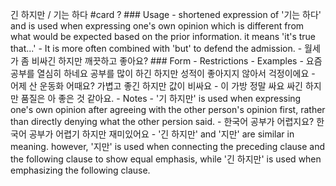 긴 하지만 / 기는 하다 #card
?
	### Usage
		- shortened expression of '기는 하다' and is used when expressing one's own opinion which is different from what would be expected based on the prior information. it means 'it's true that...'
		- It is more often combined with 'but' to defend the admission.
			- 월세가 좀 비싸긴 하지만 깨끗하고 좋아요?
	### Form
	- Restrictions
	- Examples
		- 요즘 공부를 열심히 하네요
		  공부를 많이 하긴 하지만 성적이 좋아지지 않아서 걱정이에요
		- 어제 산 운동화 어때요?
		  가볍고 좋긴 하지만 값이 비싸요
		- 이 가방 정말 싸요
		  싸긴 하지만 품질은 아 좋은 것 같아요.
	- Notes
		- '기 하지만' is used when expressing one's own opinion after agreeing with the other person's opinion first, rather than directly denying what the other persion said.
			- 한국어 공부가 어렵지요?
			  한국어 공부가 어렵기 하지만 재미있어요
		- '긴 하지만' and '지만' are similar in meaning. however, '지만' is used when connecting the preceding clause and the following clause to show equal emphasis, while '긴 하지만' is used when emphasizing the following clause.